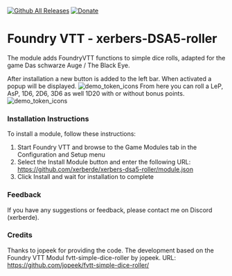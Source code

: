 [![Github All Releases](https://img.shields.io/github/downloads/jopeek/fvtt-simple-dice-roller/total.svg)]() [![Donate](https://img.shields.io/badge/Donate-BuyMeACoffee-green.svg)](https://www.buymeacoffee.com/ChalkOne)
# Foundry VTT - xerbers-DSA5-roller

The module adds FoundryVTT functions to simple dice rolls, adapted for the game Das schwarze Auge / The Black Eye.

After installation a new button is added to the left bar. When activated a popup will be displayed.
![demo_token_icons](https://github.com/xerberde/xerbers-dsa5-roller/blob/main/images/demo_popup.png)
From here you can roll a LeP, AsP, 1D6, 2D6, 3D6 as well 1D20 with or without bonus points.
![demo_token_icons](https://github.com/xerberde/xerbers-dsa5-roller/blob/main/images/demo_roll)

### Installation Instructions

To install a module, follow these instructions:

1. Start Foundry VTT and browse to the Game Modules tab in the Configuration and Setup menu
2. Select the Install Module button and enter the following URL: https://github.com/xerberde/xerbers-dsa5-roller/module.json
3. Click Install and wait for installation to complete 

### Feedback

If you have any suggestions or feedback, please contact me on Discord (xerberde).


### Credits
Thanks to jopeek for providing the code.
The development based on the Foundry VTT Modul fvtt-simple-dice-roller by jopeek. 
URL: https://github.com/jopeek/fvtt-simple-dice-roller/